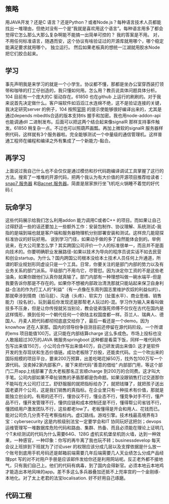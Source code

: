 
## 策略 ##
用JAVA开发？还是C 语言？还是Python？或者Node.js？每种语言技术人员都能找出一堆理由，但绝对没有一个是“我就是喜欢用这个语言”。每种语言用多了都会觉得它怎么那么大那么复杂啊能不能搞一出简单可控的？
我的答案是不用。
对，不用任何标准语言，随遇而安，这个协议有啥验证过的开源库就用哪个，哪个稳定能满足要求就用哪个。
独立运行。
然后如果老板真的想统一江湖就用胶水Node把它们胶合起来。

## 学习 ##
事先声明我是来学习的就是一个小学生。协议都不懂，那都是坐办公室穿西装打领带和咖啡的打工仔创造的，我只懂如何用。怎么用？教员说具体问题具体分析。104 目前有一个庞大的C 驱动存在。61850 也在github 上运行的刷刷的。对于我来说首先决定做什么。客户端软件如滔滔江水连绵不绝，这不是验证连接的关键，我决定研究server 的例子，104 按照[官网](https://support.mz-automation.de/doc/lib60870/latest/) 的提示使能够很好编译出来的，尤其是通过depends mbedtls合适的版本支持tls 握手和加密。我也用node-addon-api 也能调通dll 二进制发布。后面可以把这两个结合起来像signalR 那样支持事件触发。61850 稍复杂一点。不过也可以照葫芦画瓢。再加上微软的signalR 服务器样例代码，这样就有3个服务器啦。完全能够测试一个中量级的通信管理机。这样普通工程师在编程和编译之外有集成了一个新能力-黏合。

## 再学习 ##
上面说过我自己什么也不会仅仅是通过模仿和抄代码跑编译调试工具掌握了这行的方法。搜索了一堆堆的开源代码，把两个我认为有大价值的开源项目推荐给读者：[snap7 服务器](https://github.com/mathiask88/node-snap7) 和[Bacnet 服务器](https://github.com/relayr/node-bacnet.git)。简直是居家旅行坐飞机吃火锅睡不着觉的好代码:( 

## 玩命学习 ##
这些代码展示给我们怎么利用addon 能力调用C或者C++ 的项目。而如果让自己过得舒适一些的话还要加上一些额外工作：安装包制作、协议理解、系统测试-我指的是端到端也就是客户端和服务器物理机分别部署安装和测试。这样庶几能窥探标准协议的好玩好用。
说到学习门径，如果动手做的多了自然能体会到的。举例说来，在大公司里怎么学？其实跨国公司评价一个人的标准很单一，而且并不是面向技术的。你要明确职业发展路径-如果以技术为导向的程序员说实话不如去民营和创业startup。为什么？国内跨国公司根本没给本土技术人员任何上升通道，所谓的职业规划形同虚设只是一个工具。日常，你要关注的是部门内部的势力以及有业务关系的部门派系。平级部门不用鸟它，尽管怼。因为决定你工资的不是这些老油条，如果你跟他们认真你就真输了。部门内部有一种理想叫做一碗水端平-但是我要告诉你那是不存在的。如果你不想被内部政治清洗那就只能站起来保卫自身利益-合法的作为打工人的“利益”（有一点像在东周列国志里维护农奴的利益似的）。那就牵涉到情商（拍马屁）、沟通（头疼）、软实力（扯蛋水平）、商业思维、销售能力（投名状）。玩到最后你发现还是那帮老人玩过的-混。学习作为输入来看叫做技多不压身，但是让你传授就另当别论，教会徒弟饿死师傅不仅仅在古代在国内是这样情形，换到任何一个朝代任何一个欧陆主权国度都一样。芬兰人、瑞典人、德国人、丹麦人把代码都彻彻底底交给你了，最后一看还是一个demo。因为knowhow 还在人家那。国内的领导纷争目测目前还停留在源代码阶段。一个所谓的ems 项目能值100万。这只能在内部结算charge 这么多成色。市场上投标也没人敢报超过30万的JAVA 微服务springboot 这种都是看菜下饭，同样一堆代码外包写出来值150万，小公司合作写出来值40万，自己研发调出来值0. 这才是软件开发的生存现状和生态价值链。成功老板除了炒股，还能卖代码。立一个吹出来的国际规模的项目平台，要来200万预算，出差吃喝花掉50万，找外包100万写一个源代码。没卖掉2家内部客户，接下来把代码“善意的借给” 内部部门用，等这个部门二开app上线部署了去大老板那名正言顺charge 到200万的合同费。这才叫大手笔。公司内部如果不牵扯销售的矛盾那都是伪命题。如果没跟销售打过交道那你不能叫在大公司打过工。舒舒服服的就把指标给办了，就把钱赚了，就把孩子送出国老婆开个公司，这是我们销售的真指标。在企业里只有一种技术有价值，那就是能独立创业的。有用的还不行，懂协议不行，懂业态不行，懂竞争对手不行，懂产品不行，懂开发管理不行，懂供应链和成本控制还是不行，懂得帮公司省钱不行，懂团结用户激发团队不行，这些都老low了。老板懂得是开会和用人、花钱而已。能对公司负几分责不在考察指标内。虚幻路线。游戏引擎。技术栈最高境界有3宝：cybersecurity 这是内核级别法宝一定要学会和IT 协同玩好这把剑；devops 运维管理写一堆数据库危险代码和路由、集群、热备、而且必须能在理论上证明几个T未经测试的代码为什么需要64G、128G 虚机实机堡垒机防火墙，达到一种效果，一种感官，一种印象：你写的再牛离了我也玩不转；businessdevelop 每天会议上班排到下班就为了讨论user 的权限应该分成几层以及支撑依据是什么放一个账号到底用手机号码还是邮箱前端需要几年后端需要几人天业绩怎么分成产品经理ppt 写的对不对用户手册是应该邮件发给你还是利用网站呢。反正老外都不接地气，只有我们自己上。他们的代码有病毒，到了国内会得新官。必须本地云本地鸡才能造出本地风味的app。差不多这么多兵器叠加还抵不上兜率宫的一个金刚琢- 本地化。对了太上老君的法宝localisation. 好不好用自己琢磨。

## 代码工程 ##
